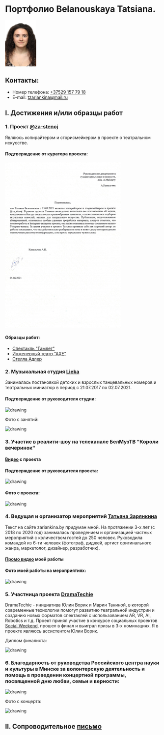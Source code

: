 # Портфолио Belanouskaya Tatsiana.

<img src="/img/photo_.jpg" alt="drawing" width="20%"/>

## Контакты:
* Номер телефона: [+37529 157 79 18](tel:+375291577918)
* E-mail: [tzariankina@mail.ru](tzariankina@mail.ru)

## I. Достижения и/или образцы работ
### 1. Проект [@za-stenoj](https://www.instagram.com/za_stenoj/?hl=ru)
Являюсь копирайтером и сторисмейкером в проекте о театральном искусстве. 
#### Подтверждение от куратора проекта:

<img src="/img/confirmation_@za_stenoj_TATSIANA_BELANOUSKAYA_.jpg" alt="drawing" width="75%"/>

#### Образцы работ:
* [Спектакль "Гамлет"](https://www.instagram.com/p/CPFe5vYnmes/)
* [Инженерный театр "АХЕ"](https://www.instagram.com/p/COXHNw_HUMI/)
* [Стелла Адлер](https://www.instagram.com/p/CNMd5lonJo1/)

### 2. Музыкальная студия [Lieka](http://lieka.by)
Занималась постановкой детских и взрослых танцевальных номеров и театральных миниатюр в период с 21.07.2017 по 02.07.2021.
#### Подтверждение от руководителя студии:

<img src="../img/confirmation_lieka.by_TATSIANA_BELANOUSKAYA_.jpg" alt="drawing" width="75%"/>

Фото с занятий:

<img src="../img/photo_lieka.by_TATSIANA_BELANOUSKAYA.jpg" alt="drawing" width="75%"/>

### 3. Участие в реалити-шоу на телеканале БелМузТВ "Короли вечеринок"

#### [Видео](https://vk.com/videos-146296979?z=video-146296979_456239018%2Fclub146296979%2Fpl_-146296979_-2) с проекта 

#### Подтверждение от руководителя проекта:

<img src="../img/confirmation_belmuztv_TATSIANA_BELANOUSKAYA.jpg" alt="drawing" width="75%"/>

#### Фото с проекта:

<img src="../img/photo_tv_TATSIANA_BELANOUSKAYA__.jpg" alt="drawing" width="75%"/>

### 4. Ведущая и организатор мероприятий [Татьяна Зарянкина](http://zariankina.by)
Текст на сайте zariankina.by придуман мной. На протяжении 3-х лет (с 2018 по 2020 год) занималась проведением и организацией частных мероприятий с количеством гостей до 250 человек. Руководила командой из 6-ти человек (фотограф, диджей, артист оригинального жанра, маркетолог, дизайнер, разработчик).
#### [Промо видео](https://drive.google.com/file/d/1-YtCVTmIcqK30UKQwHUtahsScY78YjhE/view?usp=sharing) моей работы
#### Фото моей работы на мероприятиях:

<img src="../img/photo_zariankina.by_TATSIANA_BELANOUSKAYA.jpg" alt="drawing" width="75%"/>

### 5. Участница проекта [DramaTechie](https://www.instagram.com/dramatechie.official/?hl=ru)
DramaTechie - инициатива Юлии Ворик и Марии Таниной, в которой современные технологии помогут развитию театральной индустрии и созданию новых форматов спектаклей с использованием AR, VR, AI, Robotics и т.д. Проект принял участие в конкурсе социальных проектов [Social Weekend](https://socialweekend.by), прошел в финал и выиграл призы в 3-х номинациях. Я в проекте являюсь ассистентом Юлии Ворик.

Диплом финалиста:

<img src="../img/dramatechie_TATSIANA_BELANOUSKAYA_.jpg" alt="drawing" width="75%"/>

### 6. Благодарность от руководства Российского центра науки и культуры в Минске за волонтерскую деятельность и помощь в проведении концертной программы, посвященной дню любви, семьи и верности:

<img src="../img/gratitude_BELANOUSKAYA_TATSIANA.jpg" alt="drawing" width="75%"/>

Фото с концерта:

<img src="../img/photo_ros_TATSIANA_BELANOUSKAYA__.jpg" alt="drawing" width="75%"/>



## II. Сопроводительное [письмо](https://drive.google.com/file/d/109xLlAbRBKOUZQESmEBPw5JRRPYD3oKu/view?usp=sharing)   


